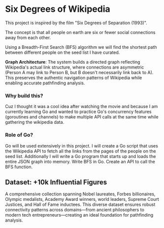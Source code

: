 # Six Degrees of Wikipedia

This project is inspired by the film "Six Degrees of Separation (1993)". 

The concept is that all people on earth are six or fewer social connections away from each other.

Using a Breadth-First Search (BFS) algorithm we will find the shortest path between different people on the seed list I have curated.

**Graph Architecture**: The system builds a directed graph reflecting Wikipedia's actual link structure, where connections are asymmetric (Person A may link to Person B, but B doesn't necessarily link back to A). This preserves the authentic navigation patterns of Wikipedia while enabling accurate pathfinding analysis.

### Why build this?
Cuz I thought it was a cool idea after watching the movie and because I am currently learning Go and wanted to practice Go's concurrency features (goroutines and channels) to make multiple API calls at the same time while gathering the wikipedia data.

### Role of Go?
Go will be used extensively in this project. I will create a Go script that uses the Wikipedia API to fetch all the links from the pages of the people on the seed list. Additionally I will write a Go program that starts up and loads the entire JSON graph into memory. Write BFS in Go. Create an API to call the BFS function.

## Dataset: +10k Influential Figures

A comprehensive collection spanning Nobel laureates, Forbes billionaires, Olympic medalists, Academy Award winners, world leaders, Supreme Court Justices, and Hall of Fame inductees. This diverse dataset ensures robust connectivity patterns across domains—from ancient philosophers to modern tech entrepreneurs—creating an ideal foundation for pathfinding analysis.